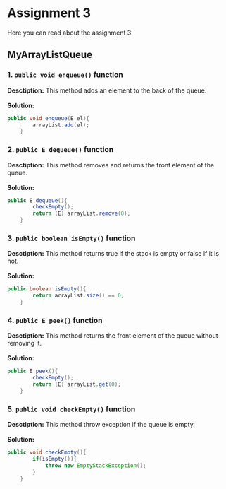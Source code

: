 # Assignment 3
Here you can read about the assignment 3
## MyArrayListQueue
### 1. `public void enqueue()` function
**Desctiption:** This method adds an element to the back of the queue.
<br><br>
**Solution:** 
``` java
public void enqueue(E el){
        arrayList.add(el);
    }
```
### 2. `public E dequeue()` function
**Desctiption:** This method removes and returns the front element of the queue. 
<br><br>
**Solution:** 
``` java
public E dequeue(){
        checkEmpty();
        return (E) arrayList.remove(0);
    }
```
### 3. `public boolean isEmpty()` function
**Desctiption:** This method returns true if the stack is empty or false if it is not. 
<br><br>
**Solution:** 
``` java
public boolean isEmpty(){
        return arrayList.size() == 0;
    }
```
### 4. `public E peek()` function
**Desctiption:** This method returns the front element of the queue without removing it. 
<br><br>
**Solution:** 
``` java
public E peek(){
        checkEmpty();
        return (E) arrayList.get(0);
    }
```
### 5. `public void checkEmpty()` function
**Desctiption:** This method throw exception if the queue is empty. 
<br><br>
**Solution:** 
``` java
public void checkEmpty(){
        if(isEmpty()){
            throw new EmptyStackException();
        }
    }
```
